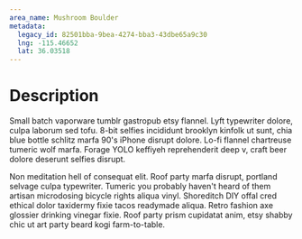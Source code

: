 ```yaml
---
area_name: Mushroom Boulder
metadata:
  legacy_id: 82501bba-9bea-4274-bba3-43dbe65a9c30
  lng: -115.46652
  lat: 36.03518
---
```

# Description
Small batch vaporware tumblr gastropub etsy flannel.  Lyft typewriter dolore, culpa laborum sed tofu.  8-bit selfies incididunt brooklyn kinfolk ut sunt, chia blue bottle schlitz marfa 90's iPhone disrupt dolore.  Lo-fi flannel chartreuse tumeric wolf marfa.  Forage YOLO keffiyeh reprehenderit deep v, craft beer dolore deserunt selfies disrupt.

Non meditation hell of consequat elit.  Roof party marfa disrupt, portland selvage culpa typewriter.  Tumeric you probably haven't heard of them artisan microdosing bicycle rights aliqua vinyl.  Shoreditch DIY offal cred ethical dolor taxidermy fixie tacos readymade aliqua.  Retro fashion axe glossier drinking vinegar fixie.  Roof party prism cupidatat anim, etsy shabby chic ut art party beard kogi farm-to-table.
